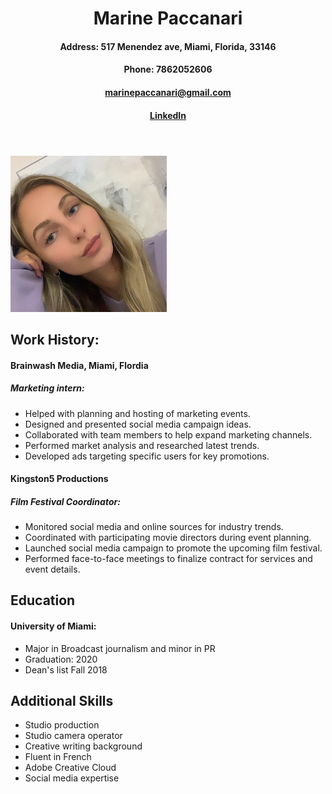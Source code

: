 <!DOCTYPE html>
<html>

<head>
<meta charset="utf-8">
	<title>Marine's resume</title>
</head>



<body>
<header>
<h1>Marine Paccanari</h1>
<h4>Address: 517 Menendez ave, Miami, Florida, 33146</h4>
<h4>Phone: 7862052606</h4>
    <h4><a href="mailto:marinepaccanari@gmail.com">marinepaccanari@gmail.com</a></h4>
    <!--<nav>Nav not included because I had nothing to put</nav>--> 
    <h4><a href="https://www.linkedin.com/in/marine-paccanari-4b9a49162/">LinkedIn</a></h4>
</header>
    
<main>
    <!--<nav>Nav not included because I had nothing to put</nav>-->   
<img src="me.jpeg" height="250" width="250">
    <section>
<h2>Work History:</h2>
    <h4>Brainwash Media, Miami, Flordia</h4>
    <h5> Marketing intern:</h5>
<ul>
    <li>Helped with planning and hosting of marketing events.</li>
    <li>Designed and presented social media campaign ideas.</li>
    <li>Collaborated with team members to help expand marketing channels.</li>
   <li> Performed market analysis and researched latest trends.</li>
    <li> Developed ads targeting specific users for key promotions.</li>

</ul>
    <h4>Kingston5 Productions</h4>
    <h5>Film Festival Coordinator:</h5>
    
<ul>
    <li>Monitored social media and online sources for industry trends.</li>
   <li> Coordinated with participating movie directors during event planning.</li>
   <li> Launched social media campaign to promote the upcoming film festival.</li>
    <li>Performed face-to-face meetings to finalize contract for services and event details.</li>
</ul>    
    </section>
    <section>
        <h2>Education</h2>
        <h4>University of Miami:</h4>      
        <ul>
        <li>Major in Broadcast journalism and minor in PR</li>
        <li>Graduation: 2020</li>
        <li>Dean's list Fall 2018</li>
        </ul>
        <h2>Additional Skills</h2>
         <ul>   
            <li> Studio production</li>
            <li> Studio camera operator</li>
             <li>Creative writing background</li>
             <li>Fluent in French</li>
            <li> Adobe Creative Cloud</li>
            <li> Social media expertise</li> 
        </ul>
    </section>
    
    
</main> 
    

</body>
</html>